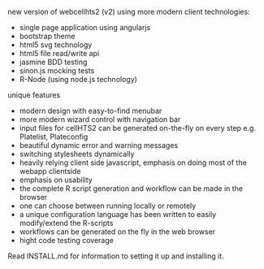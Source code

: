 new version of webcellhts2 (v2) using more modern client technologies:
* single page application using angularjs
* bootstrap theme
* html5 svg technology
* html5 file read/write api
* jasmine BDD testing
* sinon.js mocking tests
* R-Node (using node.js technology)

unique features
* modern design with easy-to-find menubar
* more modern wizard control with navigation bar
* input files for cellHTS2 can be generated on-the-fly on every step e.g. Platelist, Plateconfig
* beautiful dynamic error and warning messages
* switching stylesheets dynamically
* heavily relying client side javascript, emphasis on doing most of the webapp clientside
* emphasis on usability
* the complete R script generation and workflow can be made in the browser
* one can choose between running locally or remotely
* a unique configuration language has been written to easily modify/extend the R-scripts
* workflows can be generated on the fly in the web browser
* hight code testing coverage


Read INSTALL.md for information to setting it up and installing it.
